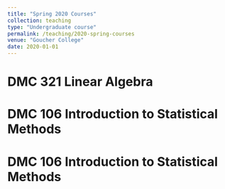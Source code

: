 ```yaml
---
title: "Spring 2020 Courses"
collection: teaching
type: "Undergraduate course"
permalink: /teaching/2020-spring-courses
venue: "Goucher College"
date: 2020-01-01
---
```


DMC 321 Linear Algebra
======

DMC 106 Introduction to Statistical Methods
======

DMC 106 Introduction to Statistical Methods
======
